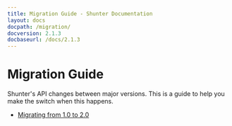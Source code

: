 ```yaml
---
title: Migration Guide - Shunter Documentation
layout: docs
docpath: /migration/
docversion: 2.1.3
docbaseurl: /docs/2.1.3
---
```


Migration Guide
===============

Shunter's API changes between major versions. This is a guide to help you make the switch when this happens.

- [Migrating from 1.0 to 2.0](2.0.html)
